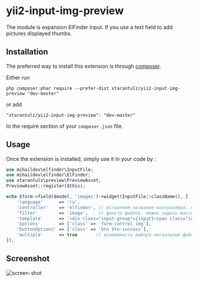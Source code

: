 yii2-input-img-preview
=============

The module is expansion ElFinder Input. If you use a text field to add pictures displayed thumbs.

Installation
------------

The preferred way to install this extension is through [composer](http://getcomposer.org/download/).

Either run

```
php composer.phar require --prefer-dist xtarantulz/yii2-input-img-preview "dev-master"
```

or add

```
"xtarantulz/yii2-input-img-preview": "dev-master"
```

to the require section of your `composer.json` file.


Usage
-----

Once the extension is installed, simply use it in your code by  :

```php
use mihaildev\elfinder\InputFile;
use mihaildev\elfinder\ElFinder;
use xtarantulz\preview\PreviewAsset;
PreviewAsset::register($this);

echo $form->field($model, 'images')->widget(InputFile::className(), [
    'language'      => 'ru',
    'controller'    => 'elfinder', // вставляем название контроллера, по умолчанию равен elfinder
    'filter'        => 'image',    // фильтр файлов, можно задать массив фильтров https://github.com/Studio-42/elFinder/wiki/Client-configuration-options#wiki-onlyMimes
    'template'      => '<div class="input-group">{input}<span class="input-group-btn">{button}</span></div>',
    'options'       => ['class' => 'form-control img'],
    'buttonOptions' => ['class' => 'btn btn-success'],
    'multiple'      => true       // возможность выбора нескольких файлов
]);
```

Screenshot
-----

![screen-shot](https://github.com/xtarantulz/yii2-input-img-preview/blob/master/screen1.jpg)